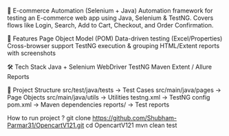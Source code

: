 🛒 E-commerce Automation (Selenium + Java)
Automation framework for testing an E-commerce web app using Java, Selenium & TestNG.
Covers flows like Login, Search, Add to Cart, Checkout, and Order Confirmation.

🚀 Features
Page Object Model (POM)
Data-driven testing (Excel/Properties)
Cross-browser support
TestNG execution & grouping
HTML/Extent reports with screenshots

🛠 Tech Stack
Java + Selenium WebDriver
TestNG
Maven
Extent / Allure Reports

📂 Project Structure
src/test/java/tests     -> Test Cases
src/main/java/pages     -> Page Objects
src/main/java/utils     -> Utilities
testng.xml              -> TestNG config
pom.xml                 -> Maven dependencies
reports/                -> Test reports

How to run project ? 
git clone https://github.com/Shubham-Parmar31/OpencartV121.git
cd OpencartV121
mvn clean test
